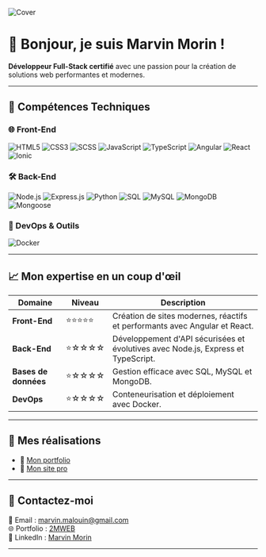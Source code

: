![Cover](https://github.com/Marvin-Morin/My-profil/blob/main/portfolio.png)

# 👋 Bonjour, je suis Marvin Morin !  
**Développeur Full-Stack certifié** avec une passion pour la création de solutions web performantes et modernes.  

---

## 🚀 Compétences Techniques

### 🌐 Front-End
![HTML5](https://img.shields.io/badge/HTML5-%23E34F26.svg?&style=for-the-badge&logo=html5&logoColor=white)
![CSS3](https://img.shields.io/badge/CSS3-%231572B6.svg?&style=for-the-badge&logo=css3&logoColor=white)
![SCSS](https://img.shields.io/badge/SCSS-%23CC6699.svg?&style=for-the-badge&logo=sass&logoColor=white)
![JavaScript](https://img.shields.io/badge/JavaScript-%23F7DF1E.svg?&style=for-the-badge&logo=javascript&logoColor=black)
![TypeScript](https://img.shields.io/badge/TypeScript-%23007ACC.svg?&style=for-the-badge&logo=typescript&logoColor=white)
![Angular](https://img.shields.io/badge/Angular-%23DD0031.svg?&style=for-the-badge&logo=angular&logoColor=white)
![React](https://img.shields.io/badge/React-%2361DAFB.svg?&style=for-the-badge&logo=react&logoColor=black)
![Ionic](https://img.shields.io/badge/Ionic-%233880FF.svg?&style=for-the-badge&logo=ionic&logoColor=white)

### 🛠️ Back-End
![Node.js](https://img.shields.io/badge/Node.js-%23339933.svg?&style=for-the-badge&logo=node.js&logoColor=white)
![Express.js](https://img.shields.io/badge/Express.js-%23404d59.svg?&style=for-the-badge)
![Python](https://img.shields.io/badge/Python-%233776AB.svg?&style=for-the-badge&logo=python&logoColor=white)
![SQL](https://img.shields.io/badge/SQL-%2300758F.svg?&style=for-the-badge&logo=sqlite&logoColor=white)
![MySQL](https://img.shields.io/badge/MySQL-%234479A1.svg?&style=for-the-badge&logo=mysql&logoColor=white)
![MongoDB](https://img.shields.io/badge/MongoDB-%2347A248.svg?&style=for-the-badge&logo=mongodb&logoColor=white)
![Mongoose](https://img.shields.io/badge/Mongoose-%23A33E49.svg?&style=for-the-badge&logo=javascript)

### 🧰 DevOps & Outils
![Docker](https://img.shields.io/badge/Docker-%232496ED.svg?&style=for-the-badge&logo=docker&logoColor=white)

---

## 📈 Mon expertise en un coup d'œil

| Domaine          | Niveau     | Description |
|-------------------|------------|-------------|
| **Front-End**     | ⭐⭐⭐⭐⭐    | Création de sites modernes, réactifs et performants avec Angular et React. |
| **Back-End**      | ⭐☆☆☆☆     | Développement d'API sécurisées et évolutives avec Node.js, Express et TypeScript. |
| **Bases de données** | ⭐☆☆☆☆  | Gestion efficace avec SQL, MySQL et MongoDB. |
| **DevOps**        | ⭐☆☆☆☆      | Conteneurisation et déploiement avec Docker. |

---

## 🌟 Mes réalisations

- 🔗 [Mon portfolio](https://marvin.fronthub.fr/)  
- 📱 [Mon site pro](https://2m-web.fr/)  

---

## 💬 Contactez-moi

📧 Email : [marvin.malouin@gmail.com](mailto:marvin.malouin@gmail.com)  
🌐 Portfolio : [2MWEB](https://marvin.fronthub.fr/)  
🌟 LinkedIn : [Marvin Morin](https://www.linkedin.com/in/marvin-morin-5b15291b3/)  

---
